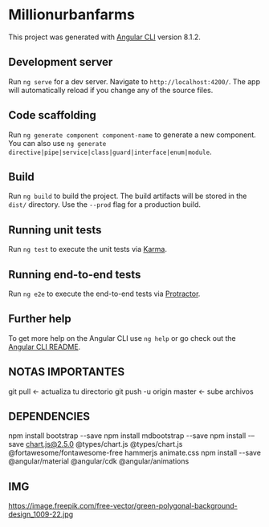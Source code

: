 # Millionurbanfarms

This project was generated with [Angular CLI](https://github.com/angular/angular-cli) version 8.1.2.

## Development server

Run `ng serve` for a dev server. Navigate to `http://localhost:4200/`. The app will automatically reload if you change any of the source files.

## Code scaffolding

Run `ng generate component component-name` to generate a new component. You can also use `ng generate directive|pipe|service|class|guard|interface|enum|module`.

## Build

Run `ng build` to build the project. The build artifacts will be stored in the `dist/` directory. Use the `--prod` flag for a production build.

## Running unit tests

Run `ng test` to execute the unit tests via [Karma](https://karma-runner.github.io).

## Running end-to-end tests

Run `ng e2e` to execute the end-to-end tests via [Protractor](http://www.protractortest.org/).

## Further help

To get more help on the Angular CLI use `ng help` or go check out the [Angular CLI README](https://github.com/angular/angular-cli/blob/master/README.md).

## NOTAS IMPORTANTES

git pull <- actualiza tu directorio
git push -u origin master <- sube archivos

## DEPENDENCIES

npm install bootstrap --save
npm install mdbootstrap --save
npm install -–save chart.js@2.5.0 @types/chart.js @types/chart.js @fortawesome/fontawesome-free hammerjs animate.css
npm install --save @angular/material @angular/cdk @angular/animations


## IMG
https://image.freepik.com/free-vector/green-polygonal-background-design_1009-22.jpg